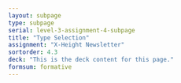 ```yaml
---
layout: subpage
type: subpage
serial: level-3-assignment-4-subpage
title: "Type Selection"
assignment: "X-Height Newsletter"
sortorder: 4.3
deck: "This is the deck content for this page."
formsum: formative
---
```

